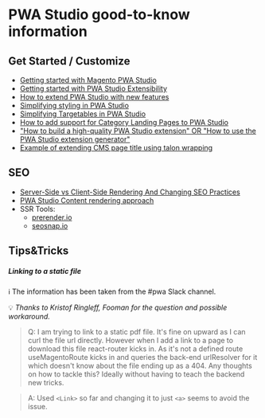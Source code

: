 # PWA Studio good-to-know information

## Get Started / Customize

- [Getting started with Magento PWA Studio](https://larsroettig.dev/getting-started-with-magento-pwa-studio)
- [Getting started with PWA Studio Extensibility](https://larsroettig.dev/getting-started-with-pwa-studio-extensibility)
- [How to extend PWA Studio with new features](https://marcin-kwiatkowski.com/how-to-extend-pwa-studio-with-new-features)
- [Simplifying styling in PWA Studio](https://dev.to/chrisbrabender/simplifying-styling-in-pwa-studio-1ki1)
- [Simplifying Targetables in PWA Studio](https://dev.to/chrisbrabender/simplifying-targetables-in-pwa-studio-p8b)
- [How to add support for Category Landing Pages to PWA Studio](https://marcin-kwiatkowski.com/how-to-add-support-for-category-landing-pages-to-pwa-studio)
- ["How to build a high-quality PWA Studio extension" OR "How to use the PWA Studio extension generator"](https://marcin-kwiatkowski.com/how-to-build-a-high-quality-pwa-studio-extension)
- [Example of extending CMS page title using talon wrapping](https://github.com/Atwix/pwa-studio-examples/pull/1/files)

## SEO

- [Server-Side vs Client-Side Rendering And Changing SEO Practices](https://magento.com/blog/technical/server-side-vs-client-side-rendering-and-changing-seo-practices)
- [PWA Studio Content rendering approach](https://magento.github.io/pwa-studio/technologies/basic-concepts/content-rendering/)
- SSR Tools:
   - [prerender.io](prerender.io)
   - [seosnap.io](seosnap.io)


## Tips&Tricks

##### Linking to a static file

ℹ️ The information has been taken from the #pwa Slack channel.

💡 _Thanks to Kristof Ringleff, Fooman for the question and possible workaround._

> Q: I am trying to link to a static pdf file. It's fine on upward as I can curl the file url directly. However when I add a link to a page to download this file react-router kicks in. As it's not a defined route useMagentoRoute kicks in and queries the back-end urlResolver for it which doesn't know about the file ending up as a 404. Any thoughts on how to tackle this? Ideally without having to teach the backend new tricks.

> A: Used `<Link>` so far and changing it to just `<a>` seems to avoid the issue.

